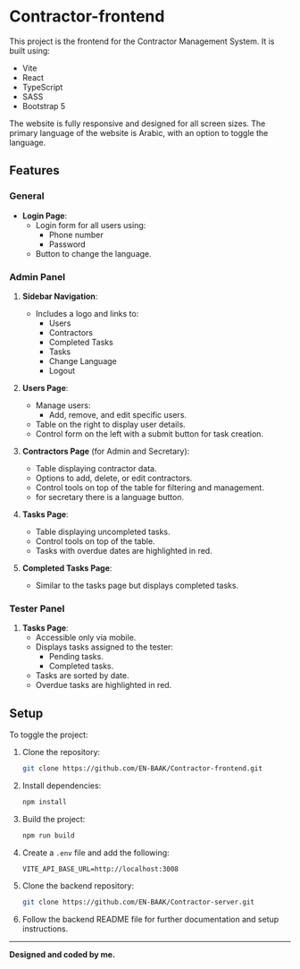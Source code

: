 # Contractor-frontend

This project is the frontend for the Contractor Management System. It is built using:

- Vite
- React
- TypeScript
- SASS
- Bootstrap 5

The website is fully responsive and designed for all screen sizes. The primary language of the website is Arabic, with an option to toggle the language.

## Features

### General

- **Login Page**:
  - Login form for all users using:
    - Phone number
    - Password
  - Button to change the language.

### Admin Panel

1. **Sidebar Navigation**:
   - Includes a logo and links to:
     - Users
     - Contractors
     - Completed Tasks
     - Tasks
     - Change Language
     - Logout

2. **Users Page**:
   - Manage users:
     - Add, remove, and edit specific users.
   - Table on the right to display user details.
   - Control form on the left with a submit button for task creation.

3. **Contractors Page** (for Admin and Secretary):
   - Table displaying contractor data.
   - Options to add, delete, or edit contractors.
   - Control tools on top of the table for filtering and management.
   - for secretary there is a language button.

4. **Tasks Page**:
   - Table displaying uncompleted tasks.
   - Control tools on top of the table.
   - Tasks with overdue dates are highlighted in red.

5. **Completed Tasks Page**:
   - Similar to the tasks page but displays completed tasks.

### Tester Panel

1. **Tasks Page**:
   - Accessible only via mobile.
   - Displays tasks assigned to the tester:
     - Pending tasks.
     - Completed tasks.
   - Tasks are sorted by date.
   - Overdue tasks are highlighted in red.

## Setup

To toggle the project:

1. Clone the repository:
   ```bash
   git clone https://github.com/EN-BAAK/Contractor-frontend.git
   ```

2. Install dependencies:
   ```bash
   npm install
   ```

3. Build the project:
   ```bash
   npm run build
   ```

4. Create a `.env` file and add the following:
   ```env
   VITE_API_BASE_URL=http://localhost:3008
   ```

5. Clone the backend repository:
   ```bash
   git clone https://github.com/EN-BAAK/Contractor-server.git
   ```

6. Follow the backend README file for further documentation and setup instructions.

---

**Designed and coded by me.**
